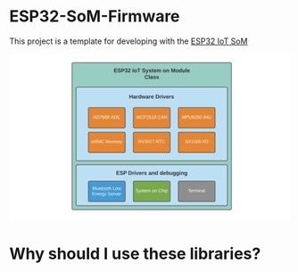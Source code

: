 # ESP32-SoM-Firmware

This project is a template for developing with the [ESP32 IoT SoM](https://github.com/MateoSegura/ESP32-Internet-of-Things-SoM)

![alt text](https://github.com/MateoSegura/ESP32-SoM-Firmware/blob/master/images/som_class_overview.jpg)

# Why should I use these libraries?
